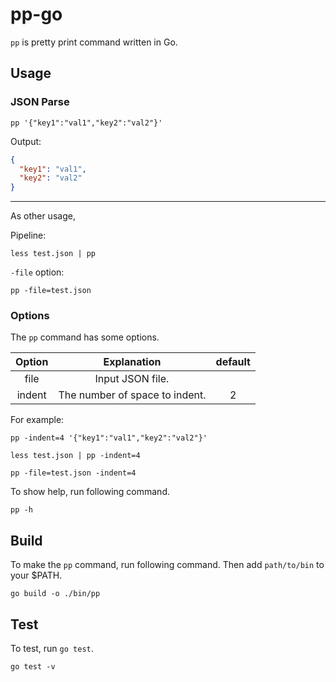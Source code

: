 # pp-go

`pp` is pretty print command written in Go.

## Usage

### JSON Parse

```shell script
pp '{"key1":"val1","key2":"val2"}'
```

Output:

```json
{
  "key1": "val1",
  "key2": "val2"
}
```

---
As other usage,

Pipeline:

```shell script
less test.json | pp
```

`-file` option:

```shell script
pp -file=test.json
```

### Options

The `pp` command has some options.

|Option|Explanation|default|
|:-:|:-:|:-:|
|file|Input JSON file.||
|indent|The number of space to indent.|2|

For example:

```shell script
pp -indent=4 '{"key1":"val1","key2":"val2"}'
```

```shell script
less test.json | pp -indent=4
```

```shell script
pp -file=test.json -indent=4
```

To show help, run following command.

```shell script
pp -h
```

## Build

To make the `pp` command, run following command. Then add `path/to/bin` to your $PATH.

```
go build -o ./bin/pp
```

## Test

To test, run `go test`.

```
go test -v
```
